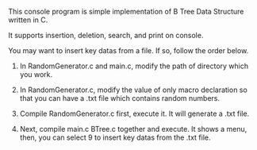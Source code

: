 This console program is simple implementation of B Tree Data Structure
written in C.

It supports insertion, deletion, search, and print on console. 

You may want to insert key datas from a file.
If so, follow the order below. 

1) In RandomGenerator.c and main.c, modify the path of directory which you work.

2) In RandomGenerator.c, modify the value of only macro declaration so that 
   you can have a .txt file which contains random numbers.

3) Compile RandomGenerator.c first, execute it. It will generate a .txt file.

4) Next, compile main.c BTree.c together and execute. It shows a menu,
   then, you can select 9 to insert key datas from the .txt file.

  
         
